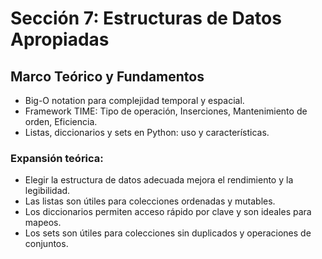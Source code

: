 # Sección 7: Estructuras de Datos Apropiadas

## Marco Teórico y Fundamentos

- Big-O notation para complejidad temporal y espacial.
- Framework TIME: Tipo de operación, Inserciones, Mantenimiento de orden, Eficiencia.
- Listas, diccionarios y sets en Python: uso y características.

### Expansión teórica:
- Elegir la estructura de datos adecuada mejora el rendimiento y la legibilidad.
- Las listas son útiles para colecciones ordenadas y mutables.
- Los diccionarios permiten acceso rápido por clave y son ideales para mapeos.
- Los sets son útiles para colecciones sin duplicados y operaciones de conjuntos.
